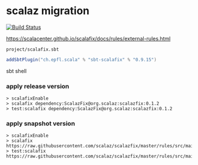 # scalaz migration

[![Build Status](https://travis-ci.com/scalaz/scalazfix.svg?branch=master)](https://travis-ci.com/github/scalaz/scalazfix)

<https://scalacenter.github.io/scalafix/docs/rules/external-rules.html>

`project/scalafix.sbt`

```scala
addSbtPlugin("ch.epfl.scala" % "sbt-scalafix" % "0.9.15")
```

sbt shell

### apply release version

```
> scalafixEnable
> scalafix dependency:ScalazFix@org.scalaz:scalazfix:0.1.2
> test:scalafix dependency:ScalazFix@org.scalaz:scalazfix:0.1.2
```

### apply snapshot version

```
> scalafixEnable
> scalafix https://raw.githubusercontent.com/scalaz/scalazfix/master/rules/src/main/scala/scalaz/ScalazFix.scala
> test:scalafix https://raw.githubusercontent.com/scalaz/scalazfix/master/rules/src/main/scala/scalaz/ScalazFix.scala
```
